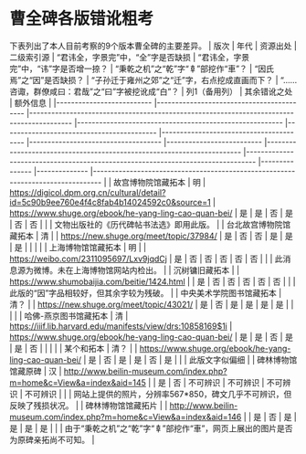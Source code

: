 # 曹全碑各版错讹粗考
下表列出了本人目前考察的9个版本曹全碑的主要差异。
| 版次                     	| 年代                                     	| 资源出处                                                                                	| 二级索引源                                             	| “君讳全，字景完”中，“全”字是否缺损       	| “君讳全，字景完”中，“讳”字是否增一捺？ 	| “秉乾之机”之“乾”字“𠦝”部挖作“車”？ 	| “因氏焉”之“因”是否缺损？ 	| “子孙迁于雍州之郊”之“迁”字，右点挖成直画而下？                        	| “……咨诹，群僚咸曰：君哉”之“曰”字被挖讹成“白”？                                 	| 列1（备用列） 	| 其余错讹之处 	| 额外信息                                                                       	|
|--------------------------	|------------------------------------------	|-----------------------------------------------------------------------------------------	|--------------------------------------------------------	|------------------------------------------	|----------------------------------------	|------------------------------------	|--------------------------	|-----------------------------------------------------------------------	|--------------------------------------------------------------------------------	|---------------	|--------------	|--------------------------------------------------------------------------------	|
| 故宫博物院馆藏拓本       	| 明                                       	| https://digicol.dpm.org.cn/cultural/detail?id=5c90b9ee760e4f4c8fab4b14024592c0&source=1 	| https://www.shuge.org/ebook/he-yang-ling-cao-quan-bei/ 	| 是                                       	| 是                                     	| 否                                 	| 是                       	| 否                                                                    	| 否                                                                             	|               	|              	| 文物出版社的《历代碑帖书法选》即用此版。                                       	|
| 台北故宫博物院馆藏拓本   	| 清                                       	|                                                                                         	| https://new.shuge.org/meet/topic/37984/                	| 是                                       	| 否                                     	| 否                                 	| 是                       	| 是                                                                    	| 是                                                                             	|               	|              	|                                                                                	|
| 上海博物馆馆藏拓本       	| 明                                       	|                                                                                         	| https://weibo.com/2311095697/Lxv9jqdCj                 	| 是                                       	| 否                                     	| 否                                 	| 否                       	| 否                                                                    	| 否                                                                             	|               	|              	| 此消息源为微博。未在上海博物馆网站内检出。                                     	|
| 沉树镛旧藏拓本           	|                                          	| https://www.shumobaijia.com/beitie/1424.html                                            	|                                                        	| 是                                       	| 否                                     	| 否                                 	| 否                       	| 否                                                                    	| 否                                                                             	|               	|              	| 此版的“因”字品相较好，但其余字较为残破。                                       	|
| 中央美术学院图书馆藏拓本 	| 清？                                     	|                                                                                         	| https://new.shuge.org/meet/topic/43021/                	| 是                                       	| 否                                     	| 是                                 	| 是                       	| 是                                                                    	| 是                                                                             	|               	|              	|                                                                                	|
| 哈佛-燕京图书馆藏拓本    	| 清                                       	| https://iiif.lib.harvard.edu/manifests/view/drs:10858169$1i                             	| https://www.shuge.org/ebook/he-yang-ling-cao-quan-bei/ 	| 是                                       	| 是                                     	| 否                                 	| 是                       	| 是                                                                    	| 否                                                                             	|               	|              	|                                                                                	|
| 某个和拓本               	| 清？                                     	|                                                                                         	| https://www.shuge.org/ebook/he-yang-ling-cao-quan-bei/ 	| 是                                       	| 否                                     	| 是                                 	| 是                       	| 否                                                                    	| 是                                                                             	|               	|              	| 此版文字似偏细                                                                 	|
| 碑林博物馆馆藏原碑       	| 汉                                       	| http://www.beilin-museum.com/index.php?m=home&c=View&a=index&aid=145                    	|                                                        	| 是                                       	| 否                                     	| 不可辨识                           	| 不可辨识                 	| 不可辨识                                                              	| 不可辨识                                                                       	|               	|              	| 网站上提供的照片，分辨率567*850，碑文几乎不可辨识，但反映了残损状况。          	|
| 碑林博物馆馆藏拓片       	|                                          	| http://www.beilin-museum.com/index.php?m=home&c=View&a=index&aid=146                    	|                                                        	| 是                                       	| 否                                     	| 是                                 	| 是                       	| 是                                                                    	| 是                                                                             	|               	|              	| 由于“秉乾之机”之“乾”字“𠦝”部挖作“車”，网页上展出的图片是否为原碑亲拓尚不可知。 	|
